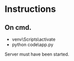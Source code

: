 # Instructions
 ## On cmd.
 - venv\Scripts\activate
 - python code\app.py

Server must have been started.
